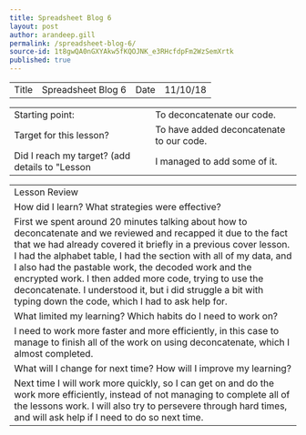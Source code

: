 ```yaml
---
title: Spreadsheet Blog 6
layout: post
author: arandeep.gill
permalink: /spreadsheet-blog-6/
source-id: 1t8gwQA0nGXYAkw5fKQOJNK_e3RHcfdpFm2WzSemXrtk
published: true
---
```

<table>
  <tr>
    <td>Title</td>
    <td>Spreadsheet Blog 6</td>
    <td>Date</td>
    <td>11/10/18</td>
  </tr>
</table>


<table>
  <tr>
    <td>Starting point:</td>
    <td>To deconcatenate our code.</td>
  </tr>
  <tr>
    <td>Target for this lesson?</td>
    <td>To have added deconcatenate to our code.</td>
  </tr>
  <tr>
    <td>Did I reach my target? 
(add details to "Lesson </td>
    <td>I managed to add some of it.</td>
  </tr>
</table>


<table>
  <tr>
    <td>Lesson Review</td>
  </tr>
  <tr>
    <td>How did I learn? What strategies were effective? </td>
  </tr>
  <tr>
    <td>First we spent around 20 minutes talking about how to deconcatenate and we reviewed and recapped it due to the fact that we had already covered it briefly in a previous cover lesson.
I had the alphabet table, I had the section with all of my data, and I also had the pastable work, the decoded work and the encrypted work. I then added more code, trying to use the deconcatenate. I understood it, but i did struggle a bit with typing down the code, which I had to ask help for.

</td>
  </tr>
  <tr>
    <td>What limited my learning? Which habits do I need to work on? </td>
  </tr>
  <tr>
    <td>I need to work more faster and more efficiently, in this case to manage to finish all of the work on using deconcatenate, which I almost completed.</td>
  </tr>
  <tr>
    <td>What will I change for next time? How will I improve my learning?</td>
  </tr>
  <tr>
    <td>Next time I will work more quickly, so I can get on and do the work more efficiently, instead of not managing to complete all of the lessons work.
I will also try to persevere through hard times, and will ask help if I need to do so next time.</td>
  </tr>
</table>


